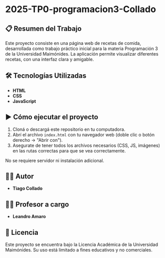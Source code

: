 # 2025-TP0-programacion3-Collado

## 📋 Resumen del Trabajo

Este proyecto consiste en una página web de recetas de comida, desarrollada como trabajo práctico inicial para la materia Programación 3 de la Universidad Maimónides. La aplicación permite visualizar diferentes recetas, con una interfaz clara y amigable.

## 🛠️ Tecnologías Utilizadas

- **HTML**
- **CSS**
- **JavaScript**

## ▶️ Cómo ejecutar el proyecto

1. Cloná o descargá este repositorio en tu computadora.
2. Abrí el archivo `index.html` con tu navegador web (doble clic o botón derecho → "Abrir con").
3. Asegurate de tener todos los archivos necesarios (CSS, JS, imágenes) en las rutas correctas para que se vea correctamente.

No se requiere servidor ni instalación adicional.

## 👨‍💻 Autor

- **Tiago Collado**

## 👨‍🏫 Profesor a cargo

- **Leandro Amaro**

## 📄 Licencia

Este proyecto se encuentra bajo la Licencia Académica de la Universidad Maimónides. Su uso está limitado a fines educativos y no comerciales.
